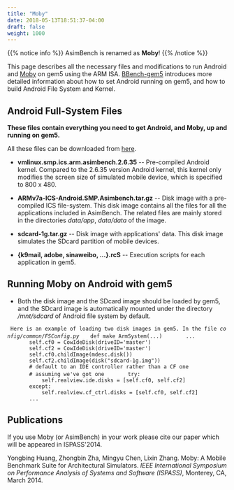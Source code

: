 ```yaml
---
title: "Moby"
date: 2018-05-13T18:51:37-04:00
draft: false
weight: 1000
---
```


{{% notice info %}}
AsimBench is renamed as **Moby**\!
{{% /notice %}}


This page describes all the necessary files and modifications to run
Android and [Moby](http://asg.ict.ac.cn/projects/moby) on gem5 using the
ARM ISA. [BBench-gem5](BBench-gem5 "wikilink") introduces more detailed
information about how to set Android running on gem5, and how to build
Android File System and Kernel.

## Android Full-System Files

**These files contain everything you need to get Android, and Moby, up
and running on gem5.**

All these files can be downloaded from
[here](https://bitbucket.org/yongbing_huang/asimbench).

  - **vmlinux.smp.ics.arm.asimbench.2.6.35** -- Pre-compiled Android
    kernel. Compared to the 2.6.35 version Android kernel, this kernel
    only modifies the screen size of simulated mobile device, which is
    specified to 800 x 480.

<!-- end list -->

  - **ARMv7a-ICS-Android.SMP.Asimbench.tar.gz** -- Disk image with a
    pre-compiled ICS file-system. This disk image contains all the files
    for all the applications included in AsimBench. The related files
    are mainly stored in the directories *data/app*, *data/data* of the
    image.

<!-- end list -->

  - **sdcard-1g.tar.gz** -- Disk image with applications' data. This
    disk image simulates the SDcard partition of mobile devices.

<!-- end list -->

  - **{k9mail, adobe, sinaweibo, ...}.rcS** -- Execution scripts for
    each application in gem5.

## Running Moby on Android with gem5

  - Both the disk image and the SDcard image should be loaded by gem5,
    and the SDcard image is automatically mounted under the directory
    */mnt/sdcard* of Android file system by
default.

` Here is an example of loading two disk images in gem5. In the file `*`config/common/FSConfig.py`*
`   def make ArmSystem(...)`
`       ...`
`       self.cf0 = CowIdeDisk(driveID='master')`
`       self.cf2 = CowIdeDisk(driveID='master')`
`       self.cf0.childImage(mdesc.disk())`
`       self.cf2.childImage(disk("sdcard-1g.img"))`
`       # default to an IDE controller rather than a CF one`
`       # assuming we've got one`
`       try:`
`           self.realview.ide.disks = [self.cf0, self.cf2]`
`       except:`
`           self.realview.cf_ctrl.disks = [self.cf0, self.cf2]`
`       ...`

## Publications

If you use Moby (or AsimBench) in your work please cite our paper which
will be appeared in ISPASS'2014.

Yongbing Huang, Zhongbin Zha, Mingyu Chen, Lixin Zhang. Moby: A Mobile
Benchmark Suite for Architectural Simulators. *IEEE International
Symposium on Performance Analysis of Systems and Software (ISPASS)*,
Monterey, CA, March 2014.
